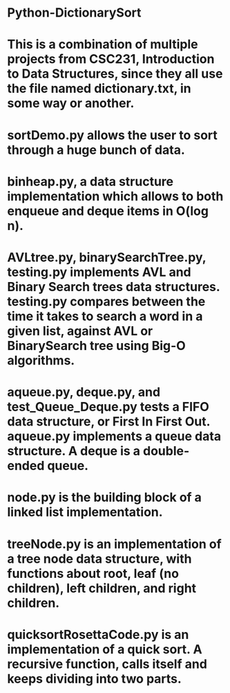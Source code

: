 # Python-DictionarySort
# This is a combination of multiple projects from CSC231, Introduction to Data Structures, since they all use the file named dictionary.txt, in some way or another. 
# sortDemo.py allows the user to sort through a huge bunch of data. 
# binheap.py, a data structure implementation which allows to both enqueue and deque items in O(log n).
# AVLtree.py, binarySearchTree.py, testing.py implements AVL and Binary Search trees data structures. testing.py compares between the time it takes to search a word in a given list, against AVL or BinarySearch tree using Big-O algorithms.
# aqueue.py, deque.py, and test_Queue_Deque.py tests a FIFO data structure, or First In First Out. aqueue.py implements a queue data structure. A deque is a double-ended queue.
# node.py is the building block of a linked list implementation.
# treeNode.py is an implementation of a tree node data structure, with functions about root, leaf (no children), left children, and right children.
# quicksortRosettaCode.py is an implementation of a quick sort. A recursive function, calls itself and keeps dividing into two parts.

